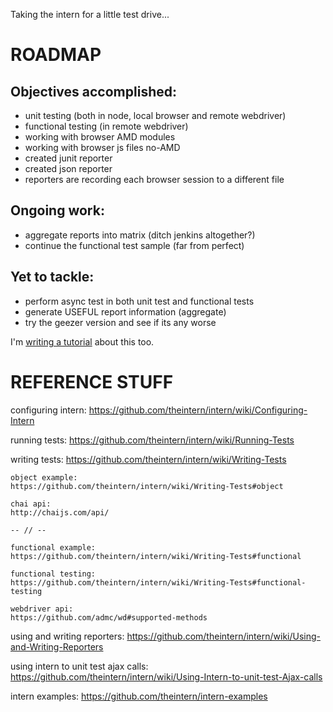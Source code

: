 Taking the intern for a little test drive...


# ROADMAP

## Objectives accomplished:

* unit testing (both in node, local browser and remote webdriver)
* functional testing (in remote webdriver)
* working with browser AMD modules
* working with browser js files no-AMD
* created junit reporter
* created json reporter
* reporters are recording each browser session to a different file


## Ongoing work:

* aggregate reports into matrix (ditch jenkins altogether?)
* continue the functional test sample (far from perfect)


## Yet to tackle:

* perform async test in both unit test and functional tests
* generate USEFUL report information (aggregate)
* try the geezer version and see if its any worse


I'm [writing a tutorial](https://github.com/JosePedroDias/test-intern/wiki/Tutorial) about this too.



# REFERENCE STUFF

configuring intern:
https://github.com/theintern/intern/wiki/Configuring-Intern

running tests:
https://github.com/theintern/intern/wiki/Running-Tests

writing tests:
https://github.com/theintern/intern/wiki/Writing-Tests

    object example:
    https://github.com/theintern/intern/wiki/Writing-Tests#object

    chai api:
    http://chaijs.com/api/

    -- // --

    functional example:
    https://github.com/theintern/intern/wiki/Writing-Tests#functional

    functional testing:
    https://github.com/theintern/intern/wiki/Writing-Tests#functional-testing

    webdriver api:
    https://github.com/admc/wd#supported-methods

using and writing reporters:
https://github.com/theintern/intern/wiki/Using-and-Writing-Reporters

using intern to unit test ajax calls:
https://github.com/theintern/intern/wiki/Using-Intern-to-unit-test-Ajax-calls

intern examples:
https://github.com/theintern/intern-examples
